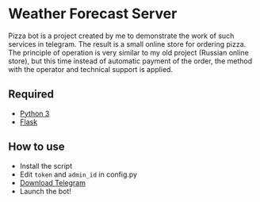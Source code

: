 # Weather Forecast Server
Pizza bot is a project created by me to demonstrate the work of such services in telegram. The result is a small online store for ordering pizza. The principle of operation is very similar to my old project (Russian online store), but this time instead of automatic payment of the order, the method with the operator and technical support is applied.


## Required
* [Python 3](https://www.python.org/ftp/python/3.9.5/python-3.9.5-amd64.exe) 
* [Flask](https://pypi.org/project/Flask/)

## How to use
* Install the script
* Edit `token` and `admin_id` in config.py
* [Download Telegram](https://desktop.telegram.org/)
* Launch the bot!
